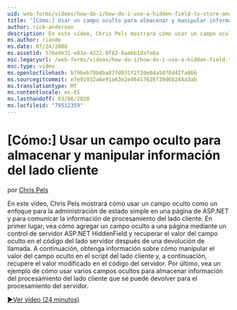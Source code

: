 ```yaml
---
uid: web-forms/videos/how-do-i/how-do-i-use-a-hidden-field-to-store-and-manipulate-client-side-information
title: '[Cómo:] Usar un campo oculto para almacenar y manipular información del lado cliente | Microsoft Docs'
author: rick-anderson
description: En este vídeo, Chris Pels mostrará cómo usar un campo oculto como un enfoque para la administración de estado simple en una página de ASP.NET y para la comunicación del lado cliente...
ms.author: riande
ms.date: 07/24/2008
ms.assetid: 576ede31-e83a-4222-8f82-0aabb1dafe6a
msc.legacyurl: /web-forms/videos/how-do-i/how-do-i-use-a-hidden-field-to-store-and-manipulate-client-side-information
msc.type: video
ms.openlocfilehash: b79beb79b4ba87fd031f2f2de04a5078d42fa866
ms.sourcegitcommit: e7e91932a6e91a63e2e46417626f39d6b244a3ab
ms.translationtype: MT
ms.contentlocale: es-ES
ms.lasthandoff: 03/06/2020
ms.locfileid: "78512359"
---
```

# <a name="how-do-i-use-a-hidden-field-to-store-and-manipulate-client-side-information"></a>[Cómo:] Usar un campo oculto para almacenar y manipular información del lado cliente

por [Chris Pels](https://twitter.com/chrispels)

En este vídeo, Chris Pels mostrará cómo usar un campo oculto como un enfoque para la administración de estado simple en una página de ASP.NET y para comunicar la información de procesamiento del lado cliente. En primer lugar, vea cómo agregar un campo oculto a una página mediante un control de servidor ASP.NET HiddenField y recuperar el valor del campo oculto en el código del lado servidor después de una devolución de llamada. A continuación, obtenga información sobre cómo manipular el valor del campo oculto en el script del lado cliente y, a continuación, recupere el valor modificado en el código del servidor. Por último, vea un ejemplo de cómo usar varios campos ocultos para almacenar información del procesamiento del lado cliente que se puede devolver para el procesamiento del servidor.

[&#9654;Ver vídeo (24 minutos)](https://channel9.msdn.com/Blogs/ASP-NET-Site-Videos/how-do-i-use-a-hidden-field-to-store-and-manipulate-client-side-information)
